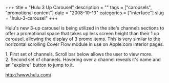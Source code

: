 +++
title = "Hulu 3 Up Carousel"
description = ""
tags = ["carousels", "promotional content"]
date = "2008-10-13"
categories = ["interface"]
slug = "hulu-3-carousel"
+++


<p>Hulu's new 3-up carousel is being utilized in the site's channels sections to offer a promotional space that takes up less screen height than their 1 up carousel, allowing the display of 3 promo items. This is very similar to the horizontal scrolling Cover Flow module in use on Apple.com interior pages.</p>
<div id="screens-full" class="clear"><div class="caption">1. First set of channels. Scroll bar below allows the user to view more.</div><div class="fullimg clear"><a href="http://media.konigi.com/interface/hulu-3up-carousel-1.png" class="group" rel="group" title="1. First set of channels. Scroll bar below allows the user to view more."><img src="http://media.konigi.com/interface/hulu-3up-carousel-1.png" alt="" class="img-responsive"></a></div></div><div id="screens-full" class="clear"><div class="caption">2. Second set of channels. Hovering over a channel reveals it's name and an &quot;explore&quot; button to jump to it.</div><div class="fullimg clear"><a href="http://media.konigi.com/interface/hulu-3up-carousel-2.png" class="group" rel="group" title="2. Second set of channels. Hovering over a channel reveals it's name and an &quot;explore&quot;..."><img src="http://media.konigi.com/interface/hulu-3up-carousel-2.png" alt="" class="img-responsive"></a></div></div>        
<p><a href="http://www.hulu.com/">http://www.hulu.com/</a></p>


